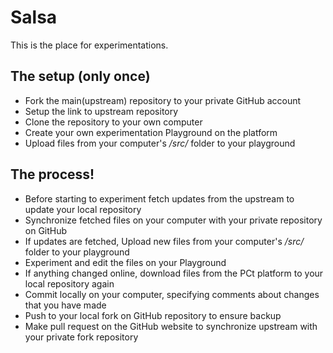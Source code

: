 # Salsa
This is the place for experimentations.

## The setup (only once)
 - Fork the main(upstream) repository to your private GitHub account
 - Setup the link to upstream repository
 - Clone the repository to your own computer
 - Create your own experimentation Playground on the platform
 - Upload files from your computer's */src/* folder to your playground

## The process!
 - Before starting to experiment fetch updates from the upstream to update your local repository
 - Synchronize fetched files on your computer with your private repository on GitHub
 - If updates are fetched, Upload new files from your computer's */src/* folder to your playground
 - Experiment and edit the files on your Playground
 - If anything changed online, download files from the PCt platform to your local repository again
 - Commit locally on your computer, specifying comments about changes that you have made
 - Push to your local fork on GitHub repository to ensure backup
 - Make pull request on the GitHub website to synchronize upstream with your private fork repository